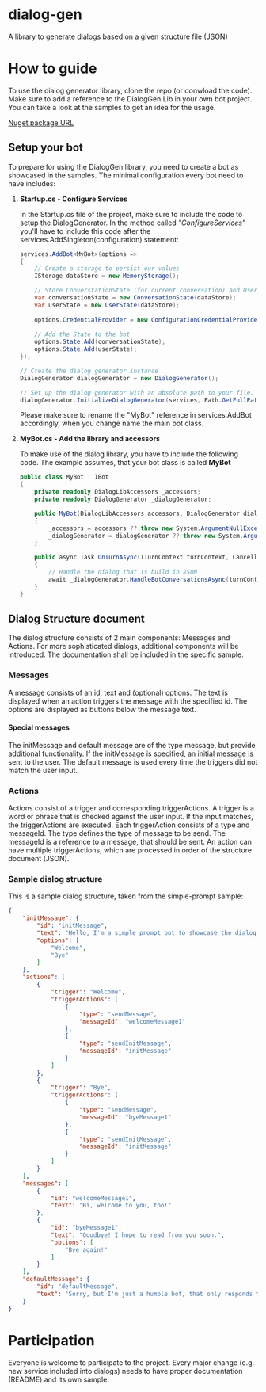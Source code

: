 # dialog-gen
A library to generate dialogs based on a given structure file (JSON)

# How to guide

To use the dialog generator library, clone the repo (or donwload the code). Make sure to add a reference to the DialogGen.Lib in your own bot project. You can take a look at the samples to get an idea for the usage.

[Nuget package URL](https://www.nuget.org/packages/DialogGen.Lib/)

## Setup your bot

To prepare for using the DialogGen library, you need to create a bot as showcased in the samples. The minimal configuration every bot need to have includes:

1. **Startup.cs - Configure Services**

    In the Startup.cs file of the project, make sure to include the code to setup the DialogGenerator. In the method called *"ConfigureServices"* you'll have to include this code after the services.AddSingleton(configuration) statement:

    ```csharp
    services.AddBot<MyBot>(options =>
    {
        // Create a storage to persist our values
        IStorage dataStore = new MemoryStorage();

        // Store ConverstationState (for current conversation) and UserState (for tracking user interaction)
        var conversationState = new ConversationState(dataStore);
        var userState = new UserState(dataStore);
        
        options.CredentialProvider = new ConfigurationCredentialProvider(configuration);               
        
        // Add the State to the bot
        options.State.Add(conversationState);
        options.State.Add(userState);
    });

    // Create the dialog generator instance
    DialogGenerator dialogGenerator = new DialogGenerator();

    // Set up the dialog generator with an absolute path to your file. 
    dialogGenerator.InitializeDialogGenerator(services, Path.GetFullPath("folder/your-dialog-structure.json"));
    ```

    Please make sure to rename the "MyBot" reference in services.AddBot accordingly, when you change name the main bot class.

2. **MyBot.cs - Add the library and accessors**

    To make use of the dialog library, you have to include the following code. The example assumes, that your bot class is called **MyBot**

    ```csharp
    public class MyBot : IBot
    {
        private readonly DialogLibAccessors _accessors;
        private readonly DialogGenerator _dialogGenerator;

        public MyBot(DialogLibAccessors accessors, DialogGenerator dialogGenerator)
        {
            _accessors = accessors ?? throw new System.ArgumentNullException(nameof(accessors));
            _dialogGenerator = dialogGenerator ?? throw new System.ArgumentNullException(nameof(dialogGenerator));
        }

        public async Task OnTurnAsync(ITurnContext turnContext, CancellationToken cancellationToken = default(CancellationToken))
        {
            // Handle the dialog that is build in JSON
            await _dialogGenerator.HandleBotConversationsAsync(turnContext, cancellationToken);
        }
    }
    ```

## Dialog Structure document

The dialog structure consists of 2 main components: Messages and Actions. For more sophisticated dialogs, additional components will be introduced. The documentation shall be included in the specific sample.

### Messages

A message consists of an id, text and (optional) options. The text is displayed when an action triggers the message with the specified id. The options are displayed as buttons below the message text.

#### Special messages

The initMessage and default message are of the type message, but provide additional functionality. If the initMessage is specified, an initial message is sent to the user. The default message is used every time the triggers did not match the user input.

### Actions

Actions consist of a trigger and corresponding triggerActions. A trigger is a word or phrase that is checked against the user input. If the input matches, the triggerActions are executed. 
Each triggerAction consists of a type and messageId. The type defines the type of message to be send. The messageId is a reference to a message, that should be sent. An action can have multiple triggerActions, which are processed in order of the structure document (JSON).

### Sample dialog structure

This is a sample dialog structure, taken from the simple-prompt sample:

```json
{
    "initMessage": {
        "id": "initMessage",
        "text": "Hello, I'm a simple prompt bot to showcase the dialog generator library ;-)",
        "options": [
            "Welcome",
            "Bye"
        ]
    },
    "actions": [
        {
            "trigger": "Welcome",
            "triggerActions": [
                {
                    "type": "sendMessage",
                    "messageId": "welcomeMessage1"
                },
                {
                    "type": "sendInitMessage",
                    "messageId": "initMessage"
                }
            ]
        },
        {
            "trigger": "Bye",
            "triggerActions": [
                {
                    "type": "sendMessage",
                    "messageId": "byeMessage1"
                },
                {
                    "type": "sendInitMessage",
                    "messageId": "initMessage"
                }
            ]
        }
    ],
    "messages": [
        {
            "id": "welcomeMessage1",
            "text": "Hi, welcome to you, too!"
        },
        {
            "id": "byeMessage1",
            "text": "Goodbye! I hope to read from you soon.",
            "options": [
                "Bye again!"
            ]
        }
    ],
    "defaultMessage": {
        "id": "defaultMessage",
        "text": "Sorry, but I'm just a humble bot, that only responds to the given options."
    }
}
```

# Participation

Everyone is welcome to participate to the project. Every major change (e.g. new service included into dialogs) needs to have proper documentation (README) and its own sample.
